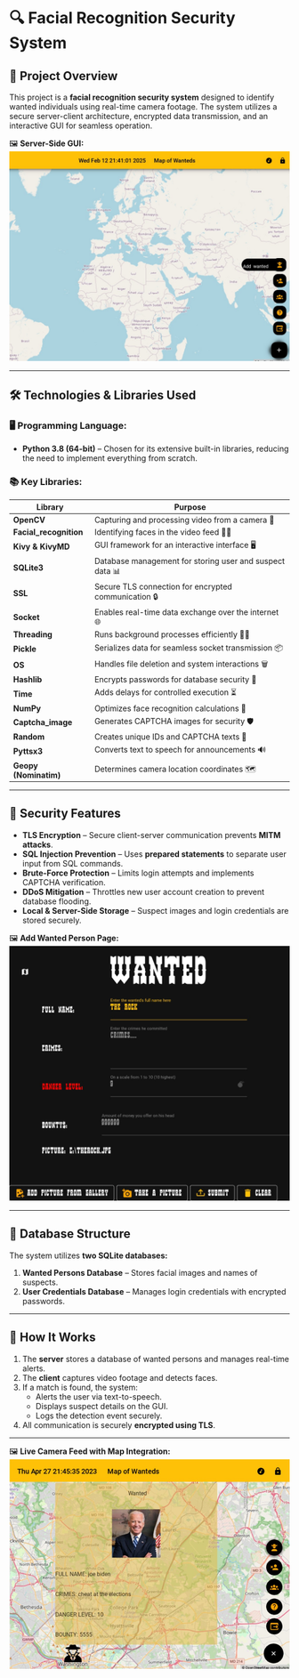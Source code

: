 # 🔍 **Facial Recognition Security System**

## 📌 **Project Overview**
This project is a **facial recognition security system** designed to identify wanted individuals using real-time camera footage. The system utilizes a secure server-client architecture, encrypted data transmission, and an interactive GUI for seamless operation.

🖼️ **Server-Side GUI:**  
![Server-Side GUI](WorldGUI.jpg)  

---

## 🛠 **Technologies & Libraries Used**
### **🖥 Programming Language:**
- **Python 3.8 (64-bit)** – Chosen for its extensive built-in libraries, reducing the need to implement everything from scratch.

### **📚 Key Libraries:**
| Library | Purpose |
|---------|---------|
| **OpenCV** | Capturing and processing video from a camera 🎥 |
| **Facial_recognition** | Identifying faces in the video feed 🧑‍💻 |
| **Kivy & KivyMD** | GUI framework for an interactive interface 🖥️ |
| **SQLite3** | Database management for storing user and suspect data 📊 |
| **SSL** | Secure TLS connection for encrypted communication 🔒 |
| **Socket** | Enables real-time data exchange over the internet 🌐 |
| **Threading** | Runs background processes efficiently 🏃‍♂️ |
| **Pickle** | Serializes data for seamless socket transmission 📦 |
| **OS** | Handles file deletion and system interactions 🗑️ |
| **Hashlib** | Encrypts passwords for database security 🔐 |
| **Time** | Adds delays for controlled execution ⏳ |
| **NumPy** | Optimizes face recognition calculations 🔢 |
| **Captcha_image** | Generates CAPTCHA images for security 🛡️ |
| **Random** | Creates unique IDs and CAPTCHA texts 🎲 |
| **Pyttsx3** | Converts text to speech for announcements 🔊 |
| **Geopy (Nominatim)** | Determines camera location coordinates 🗺️ |

---

## 🔑 **Security Features**
- **TLS Encryption** – Secure client-server communication prevents **MITM attacks**.
- **SQL Injection Prevention** – Uses **prepared statements** to separate user input from SQL commands.
- **Brute-Force Protection** – Limits login attempts and implements CAPTCHA verification.
- **DDoS Mitigation** – Throttles new user account creation to prevent database flooding.
- **Local & Server-Side Storage** – Suspect images and login credentials are stored securely.

🖼️ **Add Wanted Person Page:**  
![Add Wanted Person](WantedPage.jpg)  

---

## 📁 **Database Structure**
The system utilizes **two SQLite databases:**
1. **Wanted Persons Database** – Stores facial images and names of suspects.
2. **User Credentials Database** – Manages login credentials with encrypted passwords.

---

## 📡 **How It Works**
1. The **server** stores a database of wanted persons and manages real-time alerts.
2. The **client** captures video footage and detects faces.
3. If a match is found, the system:
   - Alerts the user via text-to-speech.
   - Displays suspect details on the GUI.
   - Logs the detection event securely.
4. All communication is securely **encrypted using TLS**.

---

🖼️ **Live Camera Feed with Map Integration:**  
![Criminal Detection Map](criminalIMG.jpg)  

